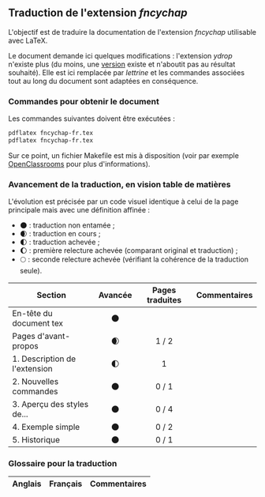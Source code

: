 ## Traduction de l'extension *fncychap*

L'objectif est de traduire la documentation de l'extension *fncychap* utilisable avec LaTeX. 

Le document demande ici quelques modifications : l'extension *ydrop* n'existe plus (du moins, une [version](http://www.math.vanderbilt.edu/~schectex/wincd_files/tex/docs/Tricks%20for%20TeX%20and%20LaTeX.htm) existe et n'aboutit pas au résultat souhaité). Elle est ici remplacée par *lettrine* et les commandes associées tout au long du document sont adaptées en conséquence.

### Commandes pour obtenir le document

Les commandes suivantes doivent être exécutées :

```bash
pdflatex fncychap-fr.tex
pdflatex fncychap-fr.tex
```

Sur ce point, un fichier Makefile est mis à disposition (voir par exemple [OpenClassrooms](https://openclassrooms.com/courses/compilez-sous-gnu-linux#/id/r-1130480) pour plus d'informations).


### Avancement de la traduction, en vision table de matières

L'évolution est précisée par un code visuel identique à celui de la page principale mais avec une définition affinée :

- :new_moon: : traduction non entamée ;
- :waxing_crescent_moon: : traduction en cours ;
- :first_quarter_moon: : traduction achevée ;
- :waxing_gibbous_moon: : première relecture achevée (comparant original et traduction) ; 
- :full_moon: : seconde relecture achevée (vérifiant la cohérence de la traduction seule).

Section                       | Avancée                | Pages traduites | Commentaires 
----------------------------- | :--------------------: | :-------------: | -------------------------
En-tête du document tex       | :new_moon:             |                 |
Pages d'avant-propos          | :waxing_crescent_moon: | 1 / 2           | 
1. Description de l'extension | :first_quarter_moon:   | 1               |
2. Nouvelles commandes        | :new_moon:             | 0 / 1           |
3. Aperçu des styles de...    | :new_moon:             | 0 / 4           |
4. Exemple simple             | :new_moon:             | 0 / 2           |
5. Historique                 | :new_moon:             | 0 / 1           |

### Glossaire pour la traduction

Anglais                | Français                                       | Commentaires 
---------------------- | ---------------------------------------------- | -------------------------------
